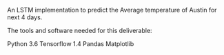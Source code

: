 An LSTM implementation to predict the Average temperature of Austin for next 4 days.

The tools and software needed for this deliverable:

Python 3.6
Tensorflow 1.4
Pandas
Matplotlib


